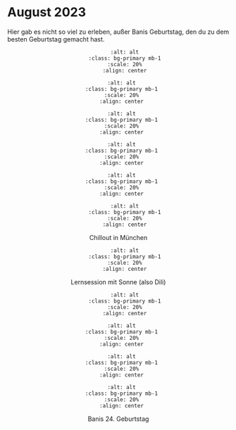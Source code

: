 # August 2023

Hier gab es nicht so viel zu erleben, außer Banis Geburtstag, den du zu dem besten Geburtstag gemacht hast.

<div align="center">

```{image} ./images/IMG_4838.jpg
    :alt: alt
    :class: bg-primary mb-1
    :scale: 20%
    :align: center
  ```

  ```{image} ./images/IMG_4660.jpg
    :alt: alt
    :class: bg-primary mb-1
    :scale: 20%
    :align: center
  ```

  ```{image} ./images/IMG_4638.jpg
    :alt: alt
    :class: bg-primary mb-1
    :scale: 20%
    :align: center
  ```

  ```{image} ./images/IMG_4678.jpg
    :alt: alt
    :class: bg-primary mb-1
    :scale: 20%
    :align: center
  ```

  ```{image} ./images/IMG_4672.jpg
    :alt: alt
    :class: bg-primary mb-1
    :scale: 20%
    :align: center
  ```

```{image} ./images/IMG_4700.jpg
    :alt: alt
    :class: bg-primary mb-1
    :scale: 20%
    :align: center
  ```

  Chillout in München
</div>


<div align="center">

```{image} ./images/IMG_4848.jpg
    :alt: alt
    :class: bg-primary mb-1
    :scale: 20%
    :align: center
  ```
Lernsession mit Sonne (also Dili)
</div>

<div align="center">

```{image} ./images/IMG_4938.jpg
    :alt: alt
    :class: bg-primary mb-1
    :scale: 20%
    :align: center
  ```

  ```{image} ./images/IMG_4942.jpg
    :alt: alt
    :class: bg-primary mb-1
    :scale: 20%
    :align: center
  ```

  ```{image} ./images/IMG_4955.jpg
    :alt: alt
    :class: bg-primary mb-1
    :scale: 20%
    :align: center
  ```

  ```{image} ./images/IMG_4969.jpg
    :alt: alt
    :class: bg-primary mb-1
    :scale: 20%
    :align: center
  ```
Banis 24. Geburtstag
</div>